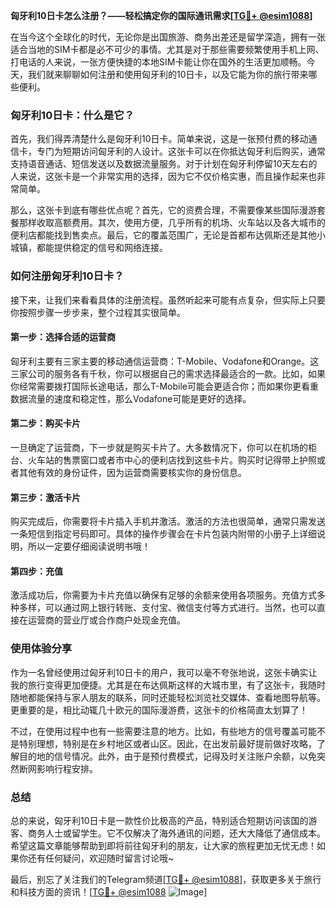 **匈牙利10日卡怎么注册？——轻松搞定你的国际通讯需求[[TG💪+ @esim1088](https://t.me/s/esim1088)]**

在当今这个全球化的时代，无论你是出国旅游、商务出差还是留学深造，拥有一张适合当地的SIM卡都是必不可少的事情。尤其是对于那些需要频繁使用手机上网、打电话的人来说，一张方便快捷的本地SIM卡能让你在国外的生活更加顺畅。今天，我们就来聊聊如何注册和使用匈牙利的10日卡，以及它能为你的旅行带来哪些便利。

### 匈牙利10日卡：什么是它？

首先，我们得弄清楚什么是匈牙利10日卡。简单来说，这是一张预付费的移动通信卡，专门为短期访问匈牙利的人设计。这张卡可以在你抵达匈牙利后购买，通常支持语音通话、短信发送以及数据流量服务。对于计划在匈牙利停留10天左右的人来说，这张卡是一个非常实用的选择，因为它不仅价格实惠，而且操作起来也非常简单。

那么，这张卡到底有哪些优点呢？首先，它的资费合理，不需要像某些国际漫游套餐那样收取高额费用。其次，使用方便，几乎所有的机场、火车站以及各大城市的便利店都能找到售卖点。最后，它的覆盖范围广，无论是首都布达佩斯还是其他小城镇，都能提供稳定的信号和网络连接。

### 如何注册匈牙利10日卡？

接下来，让我们来看看具体的注册流程。虽然听起来可能有点复杂，但实际上只要你按照步骤一步步来，整个过程其实很简单。

#### 第一步：选择合适的运营商

匈牙利主要有三家主要的移动通信运营商：T-Mobile、Vodafone和Orange。这三家公司的服务各有千秋，你可以根据自己的需求选择最适合的一款。比如，如果你经常需要拨打国际长途电话，那么T-Mobile可能会更适合你；而如果你更看重数据流量的速度和稳定性，那么Vodafone可能是更好的选择。

#### 第二步：购买卡片

一旦确定了运营商，下一步就是购买卡片了。大多数情况下，你可以在机场的柜台、火车站的售票窗口或者市中心的便利店找到这些卡片。购买时记得带上护照或者其他有效的身份证件，因为运营商需要核实你的身份信息。

#### 第三步：激活卡片

购买完成后，你需要将卡片插入手机并激活。激活的方法也很简单，通常只需发送一条短信到指定号码即可。具体的操作步骤会在卡片包装内附带的小册子上详细说明，所以一定要仔细阅读说明书哦！

#### 第四步：充值

激活成功后，你需要为卡片充值以确保有足够的余额来使用各项服务。充值方式多种多样，可以通过网上银行转账、支付宝、微信支付等方式进行。当然，也可以直接在运营商的营业厅或合作商户处现金充值。

### 使用体验分享

作为一名曾经使用过匈牙利10日卡的用户，我可以毫不夸张地说，这张卡确实让我的旅行变得更加便捷。尤其是在布达佩斯这样的大城市里，有了这张卡，我随时随地都能保持与家人朋友的联系，同时还能轻松浏览社交媒体、查看地图导航等。更重要的是，相比动辄几十欧元的国际漫游费，这张卡的价格简直太划算了！

不过，在使用过程中也有一些需要注意的地方。比如，有些地方的信号覆盖可能不是特别理想，特别是在乡村地区或者山区。因此，在出发前最好提前做好攻略，了解目的地的信号情况。此外，由于是预付费模式，记得及时关注账户余额，以免突然断网影响行程安排。

### 总结

总的来说，匈牙利10日卡是一款性价比极高的产品，特别适合短期访问该国的游客、商务人士或留学生。它不仅解决了海外通讯的问题，还大大降低了通信成本。希望这篇文章能够帮助到即将前往匈牙利的朋友，让大家的旅程更加无忧无虑！如果你还有任何疑问，欢迎随时留言讨论哦~

最后，别忘了关注我们的Telegram频道[[TG💪+ @esim1088](https://t.me/s/esim1088)]，获取更多关于旅行和科技方面的资讯！[[TG💪+ @esim1088](https://t.me/s/esim1088) ![Image](https://i.postimg.cc/4NQfJmqS/Snipaste-2025-05-13-00-14-12.png)]